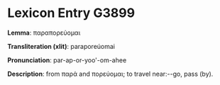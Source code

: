 # Lexicon Entry G3899

**Lemma**: παραπορεύομαι

**Transliteration (xlit)**: paraporeúomai

**Pronunciation**: par-ap-or-yoo'-om-ahee

**Description**:
from παρά and πορεύομαι; to travel near:--go, pass (by).
